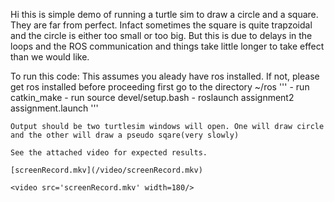Hi this is simple demo of running a turtle sim to draw a circle and a square. They are far from perfect. Infact sometimes the square is quite trapzoidal and the circle is either too small or too big. But this is due to delays in the loops and the ROS communication and things take little longer to take effect than we would like.

To run this code:
    This assumes you aleady have ros installed. If not, please get ros installed before proceeding
    first go to the directory ~/ros
    '''
        - run catkin_make
        - run source devel/setup.bash
        - roslaunch assignment2 assignment.launch
    '''    

    Output should be two turtlesim windows will open. One will draw circle and the other will draw a pseudo sqare(very slowly)

    See the attached video for expected results.

    [screenRecord.mkv](/video/screenRecord.mkv)

    <video src='screenRecord.mkv' width=180/>
